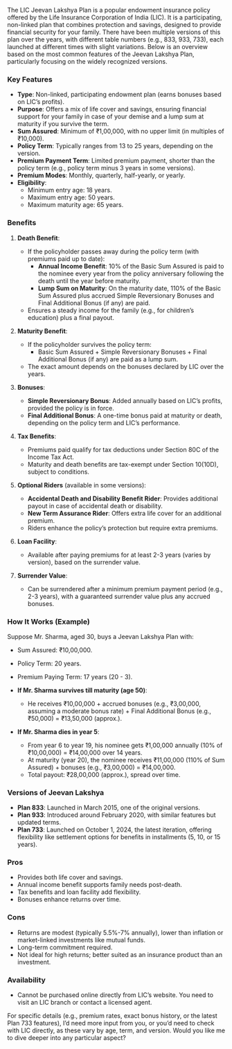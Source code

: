 The LIC Jeevan Lakshya Plan is a popular endowment insurance policy offered by the Life Insurance Corporation of India (LIC). It is a participating, non-linked plan that combines protection and savings, designed to provide financial security for your family. There have been multiple versions of this plan over the years, with different table numbers (e.g., 833, 933, 733), each launched at different times with slight variations. Below is an overview based on the most common features of the Jeevan Lakshya Plan, particularly focusing on the widely recognized versions.

### Key Features
- **Type**: Non-linked, participating endowment plan (earns bonuses based on LIC’s profits).
- **Purpose**: Offers a mix of life cover and savings, ensuring financial support for your family in case of your demise and a lump sum at maturity if you survive the term.
- **Sum Assured**: Minimum of ₹1,00,000, with no upper limit (in multiples of ₹10,000).
- **Policy Term**: Typically ranges from 13 to 25 years, depending on the version.
- **Premium Payment Term**: Limited premium payment, shorter than the policy term (e.g., policy term minus 3 years in some versions).
- **Premium Modes**: Monthly, quarterly, half-yearly, or yearly.
- **Eligibility**:
  - Minimum entry age: 18 years.
  - Maximum entry age: 50 years.
  - Maximum maturity age: 65 years.

### Benefits
1. **Death Benefit**:
   - If the policyholder passes away during the policy term (with premiums paid up to date):
     - **Annual Income Benefit**: 10% of the Basic Sum Assured is paid to the nominee every year from the policy anniversary following the death until the year before maturity.
     - **Lump Sum on Maturity**: On the maturity date, 110% of the Basic Sum Assured plus accrued Simple Reversionary Bonuses and Final Additional Bonus (if any) are paid.
   - Ensures a steady income for the family (e.g., for children’s education) plus a final payout.

2. **Maturity Benefit**:
   - If the policyholder survives the policy term:
     - Basic Sum Assured + Simple Reversionary Bonuses + Final Additional Bonus (if any) are paid as a lump sum.
   - The exact amount depends on the bonuses declared by LIC over the years.

3. **Bonuses**:
   - **Simple Reversionary Bonus**: Added annually based on LIC’s profits, provided the policy is in force.
   - **Final Additional Bonus**: A one-time bonus paid at maturity or death, depending on the policy term and LIC’s performance.

4. **Tax Benefits**:
   - Premiums paid qualify for tax deductions under Section 80C of the Income Tax Act.
   - Maturity and death benefits are tax-exempt under Section 10(10D), subject to conditions.

5. **Optional Riders** (available in some versions):
   - **Accidental Death and Disability Benefit Rider**: Provides additional payout in case of accidental death or disability.
   - **New Term Assurance Rider**: Offers extra life cover for an additional premium.
   - Riders enhance the policy’s protection but require extra premiums.

6. **Loan Facility**:
   - Available after paying premiums for at least 2-3 years (varies by version), based on the surrender value.

7. **Surrender Value**:
   - Can be surrendered after a minimum premium payment period (e.g., 2-3 years), with a guaranteed surrender value plus any accrued bonuses.

### How It Works (Example)
Suppose Mr. Sharma, aged 30, buys a Jeevan Lakshya Plan with:
- Sum Assured: ₹10,00,000.
- Policy Term: 20 years.
- Premium Paying Term: 17 years (20 - 3).

- **If Mr. Sharma survives till maturity (age 50)**:
  - He receives ₹10,00,000 + accrued bonuses (e.g., ₹3,00,000, assuming a moderate bonus rate) + Final Additional Bonus (e.g., ₹50,000) = ₹13,50,000 (approx.).
  
- **If Mr. Sharma dies in year 5**:
  - From year 6 to year 19, his nominee gets ₹1,00,000 annually (10% of ₹10,00,000) = ₹14,00,000 over 14 years.
  - At maturity (year 20), the nominee receives ₹11,00,000 (110% of Sum Assured) + bonuses (e.g., ₹3,00,000) = ₹14,00,000.
  - Total payout: ₹28,00,000 (approx.), spread over time.

### Versions of Jeevan Lakshya
- **Plan 833**: Launched in March 2015, one of the original versions.
- **Plan 933**: Introduced around February 2020, with similar features but updated terms.
- **Plan 733**: Launched on October 1, 2024, the latest iteration, offering flexibility like settlement options for benefits in installments (5, 10, or 15 years).

### Pros
- Provides both life cover and savings.
- Annual income benefit supports family needs post-death.
- Tax benefits and loan facility add flexibility.
- Bonuses enhance returns over time.

### Cons
- Returns are modest (typically 5.5%-7% annually), lower than inflation or market-linked investments like mutual funds.
- Long-term commitment required.
- Not ideal for high returns; better suited as an insurance product than an investment.

### Availability
- Cannot be purchased online directly from LIC’s website. You need to visit an LIC branch or contact a licensed agent.

For specific details (e.g., premium rates, exact bonus history, or the latest Plan 733 features), I’d need more input from you, or you’d need to check with LIC directly, as these vary by age, term, and version. Would you like me to dive deeper into any particular aspect?
